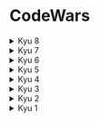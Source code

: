 # CodeWars
<details>
  <summary>Kyu 8</summary>

  <details>
  <summary>ASCII Total</summary>
<a href="https://imgur.com/7u20xV0"><img src="https://i.imgur.com/7u20xV0.png" title="source: imgur.com" /></a>

```javascript
function uniTotal(str) {
  let sum = 0;
  for (let i = 0; i < str.length; i++) {
    sum += str.charCodeAt(i);
  }
  return parseInt(sum);
}
```


</details>
 <details>
  <summary>Square(n) Sum</summary>
<a href="https://imgur.com/7u20xV0"><img src="https://i.imgur.com/7u20xV0.png" title="source: imgur.com" /></a>

```javascript
function squareSum(numbers){
let result = 0;
  for(i = 0 ; i < numbers.length; i++){
    result += numbers[i] * numbers[i];
    }
  return result;
}
```


</details>

</details>
<details>
  <summary>Kyu 7</summary>

 <details>
  <summary>Mispelled word</summary>
<a href="https://imgur.com/fmLaIC2"><img src="https://i.imgur.com/fmLaIC2.png" title="source: imgur.com" /></a>

```javascript
var mispelled = function(word1, word2)
{
  let errors = 0;
  let length = 0;
  if(word1.length > word2.length)
    length = word1.length;
  else
    length = word2.length;
  for (let i = 0; i< length; i++)
  {
    if(word1[i] != word2[i] && word1[i] != word2[i - 1] && word1[i] != word2[i + 1]) 
      errors ++;
  }
  if(errors > 1)
    return false;
  else 
    return true;
}
```


</details>
<details>

  <summary>Divide and Conquer</summary>
  
  
<a href="https://imgur.com/efj7TRp"><img src="https://i.imgur.com/efj7TRp.png" title="source: imgur.com" /></a>
```javascript
function divCon(x)
{
  
  let result = 0;
  let ints = 0;
  let strings = 0;
  
  for(let i = 0; i < x.length; i++)
    {
    if(typeof(x[i]) == "number")
      ints += (x[i]);
    else
      strings += Number(x[i]);
    }
  
  result = ints - strings;
  
  return result;
  
}
```


</details>
 <details>
  <summary>sPoNgEbOb MeMe</summary>
<a href="https://imgur.com/7u20xV0"><img src="https://i.imgur.com/7u20xV0.png" title="source: imgur.com" /></a>

```javascript
function spongeMeme(sentence) {
  let str = "";
  for(let i = 0; i < sentence.length; i++){
    if(i % 2 == 0){
      str += sentence[i].toUpperCase();
    }
    else{
      str += sentence[i].toLowerCase();
    }
  }
  return str;
}
```


</details>


</details>
<details>
  <summary>Kyu 6</summary>

  Aqui poner los katas

</details>
<details>
  <summary>Kyu 5</summary>

  Aqui poner los katas

</details>
<details>
  <summary>Kyu 4</summary>

  Aqui poner los katas

</details>
<details>
  <summary>Kyu 3</summary>

  Aqui poner los katas

</details>
<details>
  <summary>Kyu 2</summary>

  Aqui poner los katas

</details>
<details>
  <summary>Kyu 1</summary>

  Aqui poner los katas

</details>
